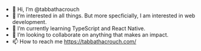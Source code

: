 - 👋 Hi, I’m @tabbathacrouch
- 👀 I’m interested in all things. But more specficially, I am interested in web development. 
- 🌱 I’m currently learning TypeScript and React Native.
- 💞️ I’m looking to collaborate on anything that makes an impact. 
- 📫 How to reach me https://tabbathacrouch.com/

<!---
tabbathacrouch/tabbathacrouch is a ✨ special ✨ repository because its `README.md` (this file) appears on your GitHub profile.
You can click the Preview link to take a look at your changes.
--->
